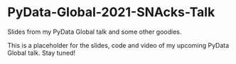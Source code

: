 # PyData-Global-2021-SNAcks-Talk
Slides from my PyData Global talk and some other goodies.

This is a placeholder for the slides, code and video of my upcoming PyData Global talk. Stay tuned!

